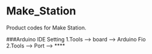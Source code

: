 # Make_Station
Product codes for Make Station.

###Arduino IDE Setting
1.Tools --> board --> Arduino Fio <br>
2.Tools --> Port --> ****         <br>


